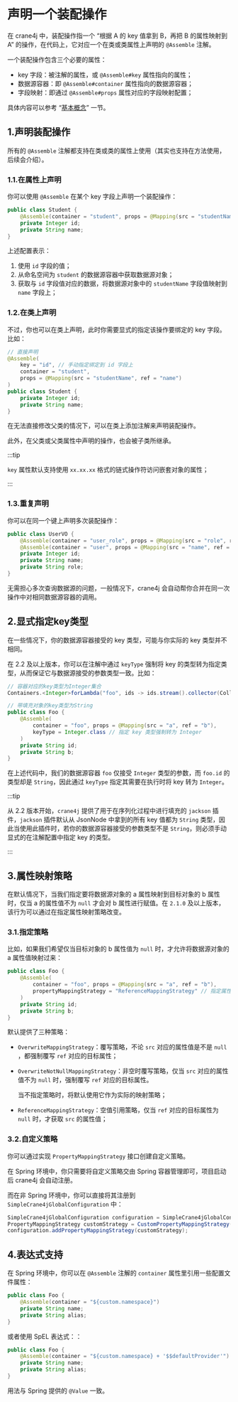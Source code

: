 # 声明一个装配操作

在 crane4j 中，装配操作指一个 “根据 A 的 key 值拿到 B，再把 B 的属性映射到 A” 的操作，在代码上，它对应一个在类或类属性上声明的 `@Assemble` 注解。

一个装配操作包含三个必要的属性：

+ key 字段：被注解的属性，或 `@Assemble#key` 属性指向的属性；
+ 数据源容器：即 `@Assemble#container` 属性指向的数据源容器；
+ 字段映射：即通过 `@Assemble#props` 属性对应的字段映射配置；

具体内容可以参考 “[基本概念](./../user_guide/basic_concept.md)” 一节。

## 1.声明装配操作

所有的 `@Assemble` 注解都支持在类或类的属性上使用（其实也支持在方法使用，后续会介绍）。

### 1.1.在属性上声明

你可以使用 `@Assemble` 在某个 key 字段上声明一个装配操作：

```java
public class Student {
    @Assemble(container = "student", props = @Mapping(src = "studentName", ref = "name"))
    private Integer id;
    private String name;
}
```

上述配置表示：

1. 使用 `id` 字段的值；
2. 从命名空间为 `student` 的数据源容器中获取数据源对象；
3. 获取与 `id` 字段值对应的数据，将数据源对象中的 `studentName` 字段值映射到 `name` 字段上；

### 1.2.在类上声明

不过，你也可以在类上声明，此时你需要显式的指定该操作要绑定的 key 字段。比如：

```java
// 直接声明
@Assemble(
    key = "id", // 手动指定绑定到 id 字段上
    container = "student", 
    props = @Mapping(src = "studentName", ref = "name")
)
public class Student {
    private Integer id;
    private String name;
}
```

在无法直接修改父类的情况下，可以在类上添加注解来声明装配操作。

此外，在父类或父类属性中声明的操作，也会被子类所继承。

:::tip

`key` 属性默认支持使用 `xx.xx.xx` 格式的链式操作符访问嵌套对象的属性；

:::

### 1.3.重复声明

你可以在同一个键上声明多次装配操作：

```java
public class UserVO {
    @Assemble(container = "user_role", props = @Mapping(src = "role", ref = "role"))
    @Assemble(container = "user", props = @Mapping(src = "name", ref = "name"))
    private Integer id;
    private String name;
    private String role;
}
```

无需担心多次查询数据源的问题，一般情况下，crane4j 会自动帮你合并在同一次操作中对相同数据源容器的调用。

## 2.显式指定key类型

在一些情况下，你的数据源容器接受的 key 类型，可能与你实际的 key 类型并不相同。

在 2.2 及以上版本，你可以在注解中通过 `keyType`  强制将 key 的类型转为指定类型，从而保证它与数据源接受的参数类型一致。比如：

~~~java
// 容器对应的key类型为Integer集合
Containers.<Integer>forLambda("foo", ids -> ids.stream().collector(Collectors.toMap(Function::identify, Function::identify)));

// 带填充对象的key类型为String
public class Foo {
    @Assemble(
        container = "foo", props = @Mapping(src = "a", ref = "b"),
        keyType = Integer.class // 指定 key 类型强制转为 Integer
    )
    private String id;
    private String b;
}
~~~

在上述代码中，我们的数据源容器 `foo` 仅接受 `Integer` 类型的参数，而 `foo.id` 的类型却是 `String`，因此通过 `keyType` 指定其需要在执行时将 key 转为 `Integer`。

:::tip

从 2.2 版本开始，`crane4j` 提供了用于在序列化过程中进行填充的 `jackson` 插件，`jackson` 插件默认从 JsonNode 中拿到的所有 key 值都为 `String` 类型，因此当使用此插件时，若你的数据源容器接受的参数类型不是 `String`，则必须手动显式的在注解配置中指定 key 的类型。

:::

## 3.属性映射策略

在默认情况下，当我们指定要将数据源对象的 a 属性映射到目标对象的 b 属性时，仅当 a 的属性值不为 `null` 才会对 b 属性进行赋值。在 `2.1.0` 及以上版本， 该行为可以通过在指定属性映射策略改变。

### 3.1.指定策略

比如，如果我们希望仅当目标对象的 b 属性值为 `null` 时，才允许将数据源对象的 a 属性值映射过来：

~~~java
public class Foo {
    @Assemble(
        container = "foo", props = @Mapping(src = "a", ref = "b"),
        propertyMappingStrategy = "ReferenceMappingStrategy" // 指定属性映射策略
    )
    private String id;
    private String b;
}
~~~

默认提供了三种策略：

+ `OverwriteMappingStrategy`：覆写策略，不论 `src` 对应的属性值是不是 `null` ，都强制覆写 `ref` 对应的目标属性；

+ `OverwriteNotNullMappingStrategy`：非空时覆写策略，仅当 `src` 对应的属性值不为 `null` 时，强制覆写 `ref` 对应的目标属性。

	当不指定策略时，将默认使用它作为实际的映射策略；

+ `ReferenceMappingStrategy`：空值引用策略，仅当 `ref` 对应的目标属性为 `null` 时，才获取 `src` 的属性值；

### 3.2.自定义策略

你可以通过实现 `PropertyMappingStrategy` 接口创建自定义策略。

在 Spring 环境中，你只需要将自定义策略交由 Spring 容器管理即可，项目启动后 crane4j 会自动注册。

而在非 Spring 环境中，你可以直接将其注册到 `SimpleCrane4jGlobalConfiguration` 中：

~~~java
SimpleCrane4jGlobalConfiguration configuration = SimpleCrane4jGlobalConfiguration.create();
PropertyMappingStrategy customStrategy = CustomPropertyMappingStrategy();
configuration.addPropertyMappingStrategy(customStrategy);
~~~

## 4.表达式支持

在 Spring 环境中，你可以在 `@Assemble` 注解的 `container` 属性里引用一些配置文件属性：

```java
public class Foo {
    @Assemble(container = "${custom.namespace}")
    private String name;
    private String alias;
}
```

或者使用 SpEL 表达式：：

```java
public class Foo {
    @Assemble(container = "${custom.namespace} + '$$defaultProvider'")
    private String name;
    private String alias;
}
```

用法与 Spring 提供的 `@Value` 一致。